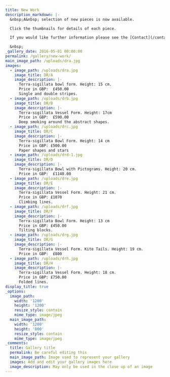 ```yaml
---
title: New Work
description_markdown: |-
  &nbsp;A&nbsp; selection of new pieces is now available.

  Click the thumbnails for details of each piece.

  If you would like further information please see the [Contact](/contact) page.

  &nbsp;
_gallery_date: 2016-05-01 00:00:00
permalink: /gallery/new-work/
main_image_path: /uploads/dra.jpg
images:
  - image_path: /uploads/dra.jpg
    image_title: DR/A
    image_description: |-
      Terra-sigillata bowl form. Height: 15 cm.
      Price in GBP:  £450.00
      Single and double stripes.
  - image_path: /uploads/drb.jpg
    image_title: DR/B
    image_description: |-
      Terra-sigillata Vessel Form. Height: 17cm
      Price in GBP:  £590.00
      Deep smoking around the abstract shapes.
  - image_path: /uploads/drc.jpg
    image_title: DR/C
    image_description: |-
      Terra-sigillata Bowl Form. Height: 14 cm
      Price in GBP: £500.00
      Paper shapes and stars
  - image_path: /uploads/drd-1.jpg
    image_title: DR/D
    image_description: |-
      Terra-sigillata Bowl with Pictograms. Height: 20 cm.
      Price in GBP:  £1140.00
  - image_path: /uploads/dre.jpg
    image_title: DR/E
    image_description: |-
      Terra-sigillata Vessel Form. Height: 21 cm.
      Price in GBP: £1070
      Climbing lines.
  - image_path: /uploads/drf.jpg
    image_title: DR/F
    image_description: |-
      Terra-sigillata Bowl Form. Height: 13 cm
      Price in GBP: £450.00
      Tilting blocks.
  - image_path: /uploads/drg.jpg
    image_title: DR/G
    image_description: |-
      Terra-sigillata Vessel Form. Kite Tails. Height: 19 cm. 
      Price in GBP:  £800
  - image_path: /uploads/drh.jpg
    image_title: DR/H
    image_description: |-
      Terra-sigillata Vessel Form. Height: 18 cm.
      Price in GBP: £750.00
      Folded lines.
display_title: true
_options:
  image_path:
    width: '1200'
    height: '1200'
    resize_style: contain
    mime_type: image/jpeg
  main_image_path:
    width: '1200'
    height: '800'
    resize_style: contain
    mime_type: image/jpeg
_comments:
  title: Gallery title
  permalink: Be careful editing this
  main_image_path: Image used to represent your gallery
  images: Add and edit your gallery images here
  image_description: May only be used in the close up of an image
---
```



